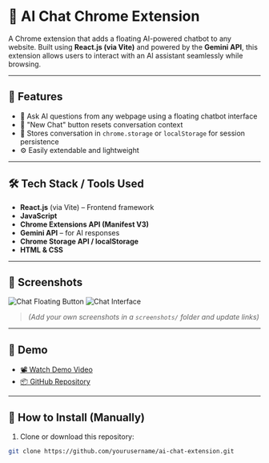# 💬 AI Chat Chrome Extension

A Chrome extension that adds a floating AI-powered chatbot to any website. Built using **React.js (via Vite)** and powered by the **Gemini API**, this extension allows users to interact with an AI assistant seamlessly while browsing.

---

## 🚀 Features

- 🧠 Ask AI questions from any webpage using a floating chatbot interface
- 🔄 "New Chat" button resets conversation context
- 💾 Stores conversation in `chrome.storage` or `localStorage` for session persistence
- ⚙️ Easily extendable and lightweight

---

## 🛠️ Tech Stack / Tools Used

- **React.js** (via Vite) – Frontend framework
- **JavaScript**
- **Chrome Extensions API (Manifest V3)**
- **Gemini API** – for AI responses
- **Chrome Storage API / localStorage**
- **HTML & CSS**

---

## 📸 Screenshots

![Chat Floating Button](./screenshots/floating-button.png)
![Chat Interface](./screenshots/chat-interface.png)

> *(Add your own screenshots in a `screenshots/` folder and update links)*

---

## 🎥 Demo

- [📽️ Watch Demo Video](https://drive.google.com/your-demo-link-here)
- [📦 GitHub Repository](https://github.com/Harshu70/ai-chat-extension)

---

## 🧪 How to Install (Manually)

1. Clone or download this repository:

```bash
git clone https://github.com/yourusername/ai-chat-extension.git
